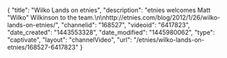 {
    "title": "Wilko Lands on etnies",
    "description": "etnies welcomes Matt \"Wilko\" Wilkinson to the team.\n\nhttp:\/\/etnies.com\/blog\/2012\/1\/26\/wilko-lands-on-etnies\/",
    "channelid": "168527",
    "videoid": "6417823",
    "date_created": "1443553328",
    "date_modified": "1445980062",
    "type": "captivate",
    "layout": "channelVideo",
    "url": "\/etnies\/wilko-lands-on-etnies\/168527-6417823"
}